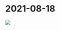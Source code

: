 # 2021-08-18

<image-container>
  <img preview="0" src="http://wangleant.com/turtle-images-thumbnail/IMG_20210818_223836.jpg"/>
</image-container>